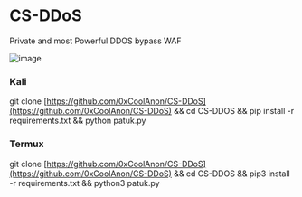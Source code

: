 # CS-DDoS
Private and most Powerful DDOS bypass WAF

![image](https://github.com/0xCoolAnon/CS-DDoS/assets/110695357/44b41762-af83-4fa3-bb75-fc5c9e7268ba)

### Kali
git clone [https://github.com/0xCoolAnon/CS-DDoS](https://github.com/0xCoolAnon/CS-DDoS) && cd CS-DDOS && pip install -r requirements.txt && python patuk.py

### Termux
git clone [https://github.com/0xCoolAnon/CS-DDoS](https://github.com/0xCoolAnon/CS-DDoS) && cd CS-DDOS && pip3 install -r requirements.txt && python3 patuk.py

